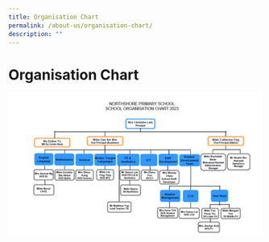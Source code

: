 ```yaml
---
title: Organisation Chart
permalink: /about-us/organisation-chart/
description: ""
---
```

# **Organisation Chart**

![](/images/school_org_chart_jun%202023-0.jpg)

